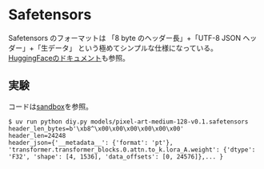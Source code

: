 # Safetensors

Safetensors のフォーマットは 「8 byte のヘッダー長」+「UTF-8 JSON ヘッダー」+「生データ」 という極めてシンプルな仕様になっている。[HuggingFaceのドキュメント](https://huggingface.co/docs/safetensors/en/metadata_parsing)も参照。

## 実験

コードは[sandbox](./_src/sandbox)を参照。

```console
$ uv run python diy.py models/pixel-art-medium-128-v0.1.safetensors
header_len_bytes=b'\xb8^\x00\x00\x00\x00\x00\x00'
header_len=24248
header_json={'__metadata__': {'format': 'pt'}, 'transformer.transformer_blocks.0.attn.to_k.lora_A.weight': {'dtype': 'F32', 'shape': [4, 1536], 'data_offsets': [0, 24576]},... }
```
